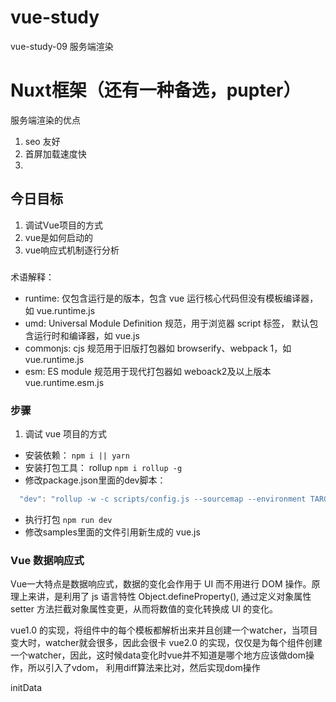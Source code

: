 # vue-study
vue-study-09
服务端渲染
# Nuxt框架（还有一种备选，pupter）
服务端渲染的优点
1. seo 友好
2. 首屏加载速度快
3.
## 今日目标
1. 调试Vue项目的方式
2. vue是如何启动的
3. vue响应式机制逐行分析

###
术语解释：
- runtime: 仅包含运行是的版本，包含 vue 运行核心代码但没有模板编译器，如 vue.runtime.js
- umd: Universal Module Definition 规范，用于浏览器 script 标签， 默认包含运行时和编译器，如 vue.js
- commonjs: cjs 规范用于旧版打包器如 browserify、webpack 1，如 vue.runtime.js
- esm: ES module 规范用于现代打包器如 weboack2及以上版本 vue.runtime.esm.js

### 步骤
1. 调试 vue 项目的方式
- 安装依赖： ```npm i || yarn```
- 安装打包工具： rollup  ```npm i rollup -g```
- 修改package.json里面的dev脚本：
```js
  "dev": "rollup -w -c scripts/config.js --sourcemap --environment TARGET:web-full-dev",
```
- 执行打包 ``` npm run dev ```
- 修改samples里面的文件引用新生成的 vue.js

### Vue 数据响应式
Vue一大特点是数据响应式，数据的变化会作用于 UI 而不用进行 DOM 操作。原理上来讲，是利用了 js 语言特性 Object.defineProperty(), 通过定义对象属性 setter 方法拦截对象属性变更，从而将数值的变化转换成 UI 的变化。

vue1.0 的实现，将组件中的每个模板都解析出来并且创建一个watcher，当项目变大时，watcher就会很多，因此会很卡
vue2.0 的实现，仅仅是为每个组件创建一个watcher，因此，这时候data变化时vue并不知道是哪个地方应该做dom操作，所以引入了vdom， 利用diff算法来比对，然后实现dom操作

initData
